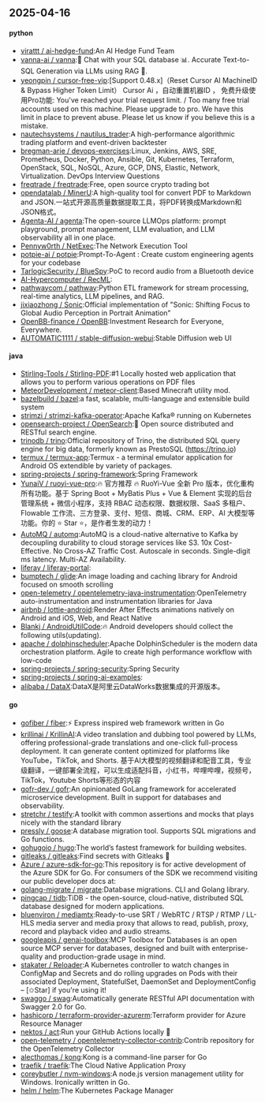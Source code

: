 ## 2025-04-16

#### python
* [virattt / ai-hedge-fund](https://github.com/virattt/ai-hedge-fund):An AI Hedge Fund Team
* [vanna-ai / vanna](https://github.com/vanna-ai/vanna):🤖 Chat with your SQL database 📊. Accurate Text-to-SQL Generation via LLMs using RAG 🔄.
* [yeongpin / cursor-free-vip](https://github.com/yeongpin/cursor-free-vip):[Support 0.48.x]（Reset Cursor AI MachineID & Bypass Higher Token Limit） Cursor Ai ，自动重置机器ID ， 免费升级使用Pro功能: You've reached your trial request limit. / Too many free trial accounts used on this machine. Please upgrade to pro. We have this limit in place to prevent abuse. Please let us know if you believe this is a mistake.
* [nautechsystems / nautilus_trader](https://github.com/nautechsystems/nautilus_trader):A high-performance algorithmic trading platform and event-driven backtester
* [bregman-arie / devops-exercises](https://github.com/bregman-arie/devops-exercises):Linux, Jenkins, AWS, SRE, Prometheus, Docker, Python, Ansible, Git, Kubernetes, Terraform, OpenStack, SQL, NoSQL, Azure, GCP, DNS, Elastic, Network, Virtualization. DevOps Interview Questions
* [freqtrade / freqtrade](https://github.com/freqtrade/freqtrade):Free, open source crypto trading bot
* [opendatalab / MinerU](https://github.com/opendatalab/MinerU):A high-quality tool for convert PDF to Markdown and JSON.一站式开源高质量数据提取工具，将PDF转换成Markdown和JSON格式。
* [Agenta-AI / agenta](https://github.com/Agenta-AI/agenta):The open-source LLMOps platform: prompt playground, prompt management, LLM evaluation, and LLM observability all in one place.
* [Pennyw0rth / NetExec](https://github.com/Pennyw0rth/NetExec):The Network Execution Tool
* [potpie-ai / potpie](https://github.com/potpie-ai/potpie):Prompt-To-Agent : Create custom engineering agents for your codebase
* [TarlogicSecurity / BlueSpy](https://github.com/TarlogicSecurity/BlueSpy):PoC to record audio from a Bluetooth device
* [AI-Hypercomputer / RecML](https://github.com/AI-Hypercomputer/RecML):
* [pathwaycom / pathway](https://github.com/pathwaycom/pathway):Python ETL framework for stream processing, real-time analytics, LLM pipelines, and RAG.
* [jixiaozhong / Sonic](https://github.com/jixiaozhong/Sonic):Official implementation of "Sonic: Shifting Focus to Global Audio Perception in Portrait Animation"
* [OpenBB-finance / OpenBB](https://github.com/OpenBB-finance/OpenBB):Investment Research for Everyone, Everywhere.
* [AUTOMATIC1111 / stable-diffusion-webui](https://github.com/AUTOMATIC1111/stable-diffusion-webui):Stable Diffusion web UI

#### java
* [Stirling-Tools / Stirling-PDF](https://github.com/Stirling-Tools/Stirling-PDF):#1 Locally hosted web application that allows you to perform various operations on PDF files
* [MeteorDevelopment / meteor-client](https://github.com/MeteorDevelopment/meteor-client):Based Minecraft utility mod.
* [bazelbuild / bazel](https://github.com/bazelbuild/bazel):a fast, scalable, multi-language and extensible build system
* [strimzi / strimzi-kafka-operator](https://github.com/strimzi/strimzi-kafka-operator):Apache Kafka® running on Kubernetes
* [opensearch-project / OpenSearch](https://github.com/opensearch-project/OpenSearch):🔎 Open source distributed and RESTful search engine.
* [trinodb / trino](https://github.com/trinodb/trino):Official repository of Trino, the distributed SQL query engine for big data, formerly known as PrestoSQL (https://trino.io)
* [termux / termux-app](https://github.com/termux/termux-app):Termux - a terminal emulator application for Android OS extendible by variety of packages.
* [spring-projects / spring-framework](https://github.com/spring-projects/spring-framework):Spring Framework
* [YunaiV / ruoyi-vue-pro](https://github.com/YunaiV/ruoyi-vue-pro):🔥 官方推荐 🔥 RuoYi-Vue 全新 Pro 版本，优化重构所有功能。基于 Spring Boot + MyBatis Plus + Vue & Element 实现的后台管理系统 + 微信小程序，支持 RBAC 动态权限、数据权限、SaaS 多租户、Flowable 工作流、三方登录、支付、短信、商城、CRM、ERP、AI 大模型等功能。你的 ⭐️ Star ⭐️，是作者生发的动力！
* [AutoMQ / automq](https://github.com/AutoMQ/automq):AutoMQ is a cloud-native alternative to Kafka by decoupling durability to cloud storage services like S3. 10x Cost-Effective. No Cross-AZ Traffic Cost. Autoscale in seconds. Single-digit ms latency. Multi-AZ Availability.
* [liferay / liferay-portal](https://github.com/liferay/liferay-portal):
* [bumptech / glide](https://github.com/bumptech/glide):An image loading and caching library for Android focused on smooth scrolling
* [open-telemetry / opentelemetry-java-instrumentation](https://github.com/open-telemetry/opentelemetry-java-instrumentation):OpenTelemetry auto-instrumentation and instrumentation libraries for Java
* [airbnb / lottie-android](https://github.com/airbnb/lottie-android):Render After Effects animations natively on Android and iOS, Web, and React Native
* [Blankj / AndroidUtilCode](https://github.com/Blankj/AndroidUtilCode):🔥 Android developers should collect the following utils(updating).
* [apache / dolphinscheduler](https://github.com/apache/dolphinscheduler):Apache DolphinScheduler is the modern data orchestration platform. Agile to create high performance workflow with low-code
* [spring-projects / spring-security](https://github.com/spring-projects/spring-security):Spring Security
* [spring-projects / spring-ai-examples](https://github.com/spring-projects/spring-ai-examples):
* [alibaba / DataX](https://github.com/alibaba/DataX):DataX是阿里云DataWorks数据集成的开源版本。

#### go
* [gofiber / fiber](https://github.com/gofiber/fiber):⚡️ Express inspired web framework written in Go
* [krillinai / KrillinAI](https://github.com/krillinai/KrillinAI):A video translation and dubbing tool powered by LLMs, offering professional-grade translations and one-click full-process deployment. It can generate content optimized for platforms like YouTube，TikTok, and Shorts. 基于AI大模型的视频翻译和配音工具，专业级翻译，一键部署全流程，可以生成适配抖音，小红书，哔哩哔哩，视频号，TikTok，Youtube Shorts等形态的内容
* [gofr-dev / gofr](https://github.com/gofr-dev/gofr):An opinionated GoLang framework for accelerated microservice development. Built in support for databases and observability.
* [stretchr / testify](https://github.com/stretchr/testify):A toolkit with common assertions and mocks that plays nicely with the standard library
* [pressly / goose](https://github.com/pressly/goose):A database migration tool. Supports SQL migrations and Go functions.
* [gohugoio / hugo](https://github.com/gohugoio/hugo):The world’s fastest framework for building websites.
* [gitleaks / gitleaks](https://github.com/gitleaks/gitleaks):Find secrets with Gitleaks 🔑
* [Azure / azure-sdk-for-go](https://github.com/Azure/azure-sdk-for-go):This repository is for active development of the Azure SDK for Go. For consumers of the SDK we recommend visiting our public developer docs at:
* [golang-migrate / migrate](https://github.com/golang-migrate/migrate):Database migrations. CLI and Golang library.
* [pingcap / tidb](https://github.com/pingcap/tidb):TiDB - the open-source, cloud-native, distributed SQL database designed for modern applications.
* [bluenviron / mediamtx](https://github.com/bluenviron/mediamtx):Ready-to-use SRT / WebRTC / RTSP / RTMP / LL-HLS media server and media proxy that allows to read, publish, proxy, record and playback video and audio streams.
* [googleapis / genai-toolbox](https://github.com/googleapis/genai-toolbox):MCP Toolbox for Databases is an open source MCP server for databases, designed and built with enterprise-quality and production-grade usage in mind.
* [stakater / Reloader](https://github.com/stakater/Reloader):A Kubernetes controller to watch changes in ConfigMap and Secrets and do rolling upgrades on Pods with their associated Deployment, StatefulSet, DaemonSet and DeploymentConfig – [✩Star] if you're using it!
* [swaggo / swag](https://github.com/swaggo/swag):Automatically generate RESTful API documentation with Swagger 2.0 for Go.
* [hashicorp / terraform-provider-azurerm](https://github.com/hashicorp/terraform-provider-azurerm):Terraform provider for Azure Resource Manager
* [nektos / act](https://github.com/nektos/act):Run your GitHub Actions locally 🚀
* [open-telemetry / opentelemetry-collector-contrib](https://github.com/open-telemetry/opentelemetry-collector-contrib):Contrib repository for the OpenTelemetry Collector
* [alecthomas / kong](https://github.com/alecthomas/kong):Kong is a command-line parser for Go
* [traefik / traefik](https://github.com/traefik/traefik):The Cloud Native Application Proxy
* [coreybutler / nvm-windows](https://github.com/coreybutler/nvm-windows):A node.js version management utility for Windows. Ironically written in Go.
* [helm / helm](https://github.com/helm/helm):The Kubernetes Package Manager
